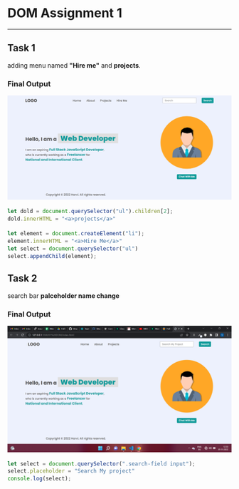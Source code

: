 # **DOM Assignment 1**
---
## **Task 1** 
adding menu named **"Hire me"** and **projects**.
### **Final Output**
![Output Image](./task1Output.png)
```js
let dold = document.querySelector("ul").children[2];
dold.innerHTML = "<a>projects</a>"

let element = document.createElement("li");
element.innerHTML = "<a>Hire Me</a>"
let select = document.querySelector("ul")
select.appendChild(element);
```
## **Task 2**
search bar **palceholder name change**
### **Final Output**
![Output Image](./task2Output.png)
```js
let select = document.querySelector(".search-field input");
select.placeholder = "Search My project"
console.log(select);
```
